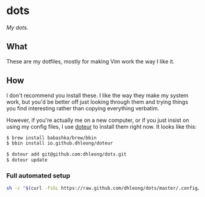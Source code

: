 dots
====

*My dots.*

## What

These are my dotfiles, mostly for making Vim work the way I like it.

## How

I don't recommend you install these. I like the way they make my system
work, but you'd be better off just looking through them and trying things
you find interesting rather than copying everything verbatim.

However, if you're actually me on a new computer, or if you just insist
on using my config files, I use [doteur][1] to install them right now.
It looks like this:

```bash
$ brew install babashka/brew/bbin
$ bbin install io.github.dhleong/doteur

$ doteur add git@github.com:dhleong/dots.git
$ doteur update
```

### Full automated setup

```bash
sh -c "$(curl -fsSL https://raw.github.com/dhleong/dots/master/.config/dhleong/setup)"
```

[1]: https://github.com/dhleong/doteur

